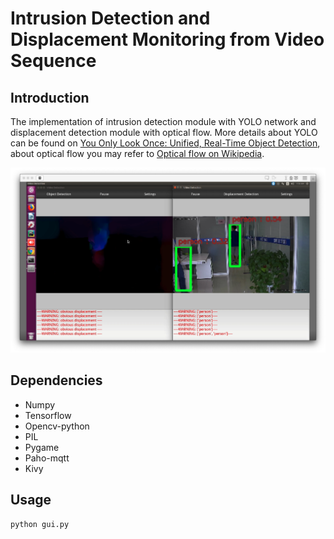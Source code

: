 # Intrusion Detection and Displacement Monitoring from Video Sequence

## Introduction
 The implementation of intrusion detection module with YOLO network and displacement detection module with optical flow. More details about YOLO can be found on [You Only Look Once: Unified, Real-Time Object Detection](https://arxiv.org/abs/1506.02640), about optical flow you may refer to [Optical flow on Wikipedia](https://en.wikipedia.org/wiki/Optical_flow).
 
 ![Screenshot](src/capture.png)
 
## Dependencies
  * Numpy
  * Tensorflow
  * Opencv-python
  * PIL
  * Pygame
  * Paho-mqtt
  * Kivy

## Usage
  ```
  python gui.py
  ```

